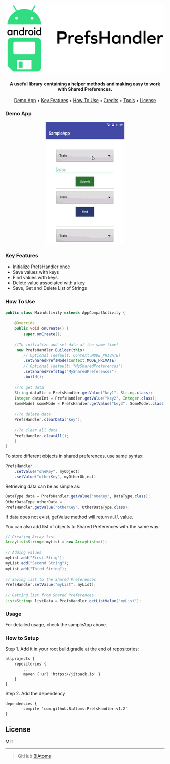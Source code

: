 <h1 align="center">
  <br>
  <a href="https://github.com/BiAtoms/PrefsHandler"><img src="https://raw.githubusercontent.com/BiAtoms/PrefsHandler/master/screenshots/PrefsLogo.png" alt="Neural Network Visualizer" width="500"></a>
</h1>

<h4 align="center">A useful library containing a helper methods and making easy to work with Shared Preferences.</h4>

<p align="center">
	<a href="#demo-app">Demo App</a> •
    <a href="#key-fearures">Key Features</a> •
  	<a href="#how-to-use">How To Use</a> •
  	<a href="#credits">Credits</a> •
  	<a href="#tools">Tools</a> •
  	<a href="#license">License</a>
</p>

### Demo App

<p align="center">
  <a href="https://github.com/DummyTeam/7-NeuralNetwork_OO">
    <img  width="250" src="https://raw.githubusercontent.com/BiAtoms/PrefsHandler/master/screenshots/sampleApp.gif" alt="Neural Network Visualizer">
  </a>
</p>


### Key Features

* Initialize PrefsHandler once
* Save values with keys
* Find values with keys
* Delete value associated with a key
* Save, Get and Delete List of Strings


### How To Use


```java
public class MainActivity extends AppCompatActivity {

    @Override
    public void onCreate() {
        super.onCreate();

	//To initialize and set data at the same time!
     new PrefsHandler.Builder(this)
     	// Optional (default: Context.MODE_PRIVATE)
        .setSharedPrefsMode(Context.MODE_PRIVATE)
        // Optional (default: "MySharedPreferences")
        .setSharedPrefsTag("MySharedPreferences")
        .build();

	//To get data
	String dataStr = PrefsHandler.getValue("key1", String.class);
	Integer dataInt = PrefsHandler.getValue("key2", Integer.class);
	SomeModel someMode = PrefsHandler.getValue("key3", SomeModel.class);

	//To delete data
	PrefsHandler.clearData("key");

	//To clear all data
	PrefsHandler.clearAll();
    }
}
```


To store different objects in shared preferences, use same syntax:

````java
PrefsHandler
	.setValue("oneKey", myObject)
	.setValue("otherKey", myOtherObject)
````

Retrieving data can be as simple as:

````java
DataType data = PrefsHandler.getValue("oneKey", DataType.class);
OtherDataType otherData =
PrefsHandler.getValue("otherKey", OtherDataType.class);
````
If data does not exist, getValue method will return `null` value.

You can also add list of objects to Shared Preferences with the same way:

````java
// Creating Array list
ArrayList<String> myList = new ArrayList<>();

// Adding values
myList.add("First Strig");
myList.add("Second String");
myList.add("Third String");

// Saving list to the Shared Preferences
PrefsHandler.setValue("myList", myList);

// Getting list from Shared Preferences
List<String> listData = PrefsHandler.getListValue("myList");
````


### Usage

For detailed usage, check the sampleApp above.

### How to Setup
Step 1. Add it in your root build.gradle at the end of repositories:

	allprojects {
		repositories {
			...
			maven { url 'https://jitpack.io' }
		}
	}
  
Step 2. Add the dependency

	dependencies {
	        compile 'com.github.BiAtoms:PrefsHandler:v1.2'
	}
	


## License

MIT

---

> GitHub [BiAtoms](https://github.com/BiAtoms) &nbsp;&middot;&nbsp;
